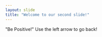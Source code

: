 ```yaml
---
layout: slide
title: "Welcome to our second slide!"
---
```

"Be Positive!"
Use the left arrow to go back!